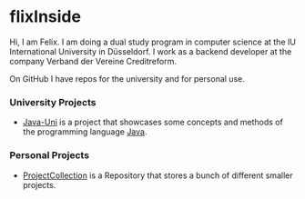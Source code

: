 # flixInside

Hi, I am Felix. I am doing a dual study program in computer science at the IU International University in Düsseldorf. I work as a backend developer at the company Verband der Vereine Creditreform. 

On GitHub I have repos for the university and for personal use. 

### University Projects

- [Java-Uni](https://github.com/flixInside/Java-Uni) is a project that showcases some concepts and methods of the programming language [Java](https://www.java.com/).

### Personal Projects

- [ProjectCollection](https://github.com/flixInside/ProjectCollection) is a Repository that stores a bunch of different smaller projects. 
